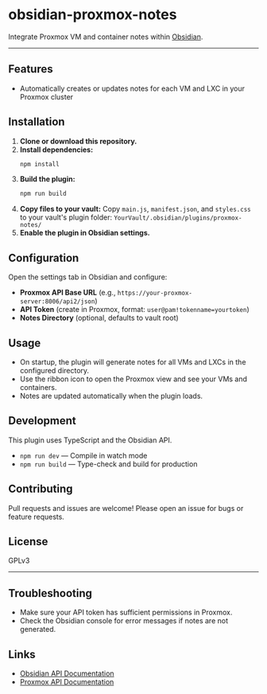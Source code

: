 # obsidian-proxmox-notes

Integrate Proxmox VM and container notes within [Obsidian](https://obsidian.md).

---

## Features
- Automatically creates or updates notes for each VM and LXC in your Proxmox cluster

## Installation
1. **Clone or download this repository.**
2. **Install dependencies:**
	```sh
	npm install
	```
3. **Build the plugin:**
	```sh
	npm run build
	```
4. **Copy files to your vault:**
	Copy `main.js`, `manifest.json`, and `styles.css` to your vault's plugin folder:
	`YourVault/.obsidian/plugins/proxmox-notes/`
5. **Enable the plugin in Obsidian settings.**

## Configuration
Open the settings tab in Obsidian and configure:
- **Proxmox API Base URL** (e.g., `https://your-proxmox-server:8006/api2/json`)
- **API Token** (create in Proxmox, format: `user@pam!tokenname=yourtoken`)
- **Notes Directory** (optional, defaults to vault root)

## Usage
- On startup, the plugin will generate notes for all VMs and LXCs in the configured directory.
- Use the ribbon icon to open the Proxmox view and see your VMs and containers.
- Notes are updated automatically when the plugin loads.

## Development
This plugin uses TypeScript and the Obsidian API.

- `npm run dev` — Compile in watch mode
- `npm run build` — Type-check and build for production

## Contributing
Pull requests and issues are welcome! Please open an issue for bugs or feature requests.

## License
GPLv3

---

## Troubleshooting
- Make sure your API token has sufficient permissions in Proxmox.
- Check the Obsidian console for error messages if notes are not generated.

## Links
- [Obsidian API Documentation](https://github.com/obsidianmd/obsidian-api)
- [Proxmox API Documentation](https://pve.proxmox.com/pve-docs/api-viewer/index.html)
